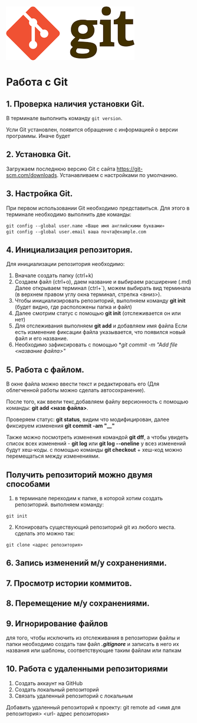 ![logo](картина.png)
# Работа с Git 
## 1. Проверка наличия установки Git.
В терминале выполнить команду `git version`.

Усли Git установлен, появится обращение с информацией о версии программы. Иначе будет 

## 2. Установка Git.
Загружаем последнюю версию Git с сайта https://git-scm.com/downloads.
Устанавливаем с настройками по умолчанию.

## 3. Настройка Git.
При первом использовании Git необходимо представиться. Для этого в терминале необходимо выполнить две команды:
```
git config --global user.name «Ваше имя английскими буквами»
git config --global user.email ваша почта@example.com
```

## 4. Инициализация репозитория.
Для инициализации репозитория необходимо:  
1. Вначале создать папку (ctrl+k)
2. Создаем файл (ctrl+o), даем название и выбираем расширение (.md)
Далее открываем терминал (ctrl+`), можем выбирать вид терминала (в верхнем правом углу окна терминал, стрелка <вниз>).
3. Чтобы инициализировать репозиторий, выполняем команду **git init** (будет видно, где расположены папка и файл)
4. Далее смотрим статус с помощью **git init** (отслеживается он или нет)
5. Для отслеживания выполняем **git add** и добавляем имя файла 
Если есть изменение фиксации файла указывается, что появился новый файл и его название.
6. Необходимо зафиксировать с помощью **git commit -m "Add file <название файла>"* 

## 5. Работа с файлом.
В окне файла можно ввести текст и редактировать его (Для облегченной работы можно сделать автосохранение). 
 
 После того, как ввели текс,добавляем файлу версионность с помощью команды: **git add <назв файла>**.

Проверяем статус: **git status**, видим что модифицирован, далее фиксируем изменения **git commit -am "__"** 

Также можно посмотреть изменения командой **git dff**, а чтобы увидеть список всех изменений - **git log** или **git log --oneline** у всез изменений будут хеш-коды. с помощью команды **git checkout** + хеш-код можно перемещаться между изменениями.

## Получить репозиторий можно двумя способами
1. в терминале переходим к папке, в которой хотим создать репозиторий. выполняем команду: 
```
git init
```
2. Клонировать существующий репозиторий git из любого места. сделать это можно так: 
```
git clone <адрес репозитория>
```

## 6. Запись изменений м/у сохранениями.
## 7. Просмотр истории коммитов.
## 8. Перемещение м/у сохранениями.


## 9. Игнорирование файлов
для того, чтобы исключить из отслеживания в репозитории файлы и папки необходимо создать там файл ***.gitignore*** и записать в него их названия или шаблоны, соответствующие таким файлам или папкам

## 10.  Работа с удаленными репозиториями

1. Создать аккаунт на GitHub
2. Создать локальный репозиторий
3. Связать удаленный репозиторий с локальным


Добавить удаленный репозиторий к проекту:
git remote ad <имя для репозитория> <url- адрес репозитория>